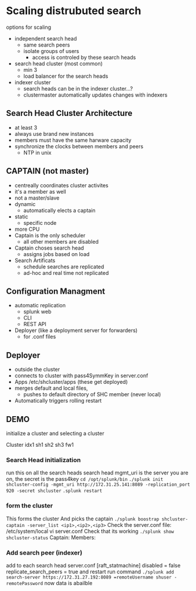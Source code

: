 # Scaling distrubuted search
options for scaling
- independent search head
    - same search peers
    - isolate groups of users
        - access is controled by these search heads
- search head cluster (most common)
    - min 3
    - load balancer for the search heads
- indexer cluster
    - search heads can be in the indexer cluster...?
    - clustermaster automatically updates changes with indexers

## Search Head Cluster Architecture
- at least 3
- always use brand new instances
- members must have the same harware capacity
- synchronize the clocks between members and peers
    - NTP in unix

## CAPTAIN (not master)
- centreally coordinates cluster activites
- it's a member as well
- not a master/slave
- dynamic 
    - automatically elects a captain
- static
    - specific node
- more CPU
- Captain is the only scheduler 
    - all other members are disabled
- Captain choses search head 
    - assigns jobs based on load
- Search Artificats
    - schedule searches are replicated
    - ad-hoc and real time not replicated

## Configuration Managment
- automatic replication
    - splunk web
    - CLI
    - REST API 
- Deployer  (like a deployment server for forwarders)
    - for .conf files

## Deployer
- outside the cluster
- connects to cluster with pass4SymmKey in server.conf
- Apps /etc/shcluster/apps (these get deployed)
- merges default and local files, 
    - pushes to default directory of SHC member (never local)
- Automatically triggers rolling restart

## DEMO
initialize a cluster and selecting a cluster

Cluster
idx1
sh1
sh2
sh3
fw1

### Search Head initialization
run this on all the search heads
search head mgmt_uri is the server you are on, 
the secret is the pass4key
`cd /opt/splunk/bin`
`./splunk init shcluster-config -mgmt_uri http://172.31.25.141:8089 -replication_port 920 -secret shcluster`
`.splunk restart`

### form the cluster
This forms the cluster
And picks the captain
`./splunk boostrap shcluster-captain -server_list <ip1>,<ip2>,<ip3>`
Check the server.conf file:
    /etc/system/local
    vi server.conf
Check that its working
`./splunk show shcluster-status`
    Captain: 
    Members:

### Add search peer (indexer)
add to each search head
server.conf
    [raft_statmachine]
    disabled = false
    replicate_search_peers = true
and restart
run command
`./splunk add search-server https://172.31.27.192:8089 =remoteUsername shuser -remotePassword`
now data is abailble 